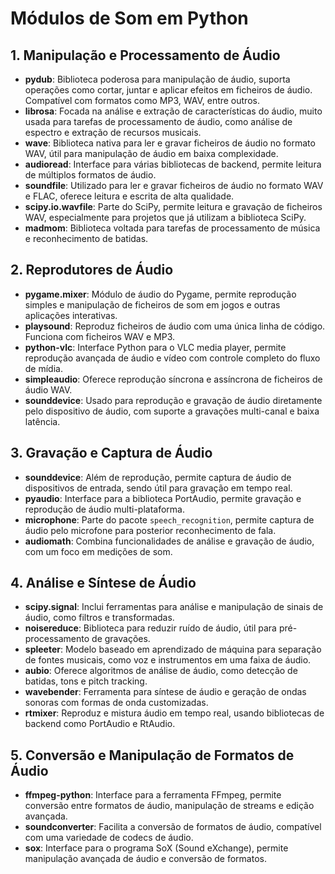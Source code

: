 # Módulos de Som em Python

## 1. Manipulação e Processamento de Áudio

- **pydub**: Biblioteca poderosa para manipulação de áudio, suporta operações como cortar, juntar e aplicar efeitos em ficheiros de áudio. Compatível com formatos como MP3, WAV, entre outros.
- **librosa**: Focada na análise e extração de características do áudio, muito usada para tarefas de processamento de áudio, como análise de espectro e extração de recursos musicais.
- **wave**: Biblioteca nativa para ler e gravar ficheiros de áudio no formato WAV, útil para manipulação de áudio em baixa complexidade.
- **audioread**: Interface para várias bibliotecas de backend, permite leitura de múltiplos formatos de áudio.
- **soundfile**: Utilizado para ler e gravar ficheiros de áudio no formato WAV e FLAC, oferece leitura e escrita de alta qualidade.
- **scipy.io.wavfile**: Parte do SciPy, permite leitura e gravação de ficheiros WAV, especialmente para projetos que já utilizam a biblioteca SciPy.
- **madmom**: Biblioteca voltada para tarefas de processamento de música e reconhecimento de batidas.

## 2. Reprodutores de Áudio

- **pygame.mixer**: Módulo de áudio do Pygame, permite reprodução simples e manipulação de ficheiros de som em jogos e outras aplicações interativas.
- **playsound**: Reproduz ficheiros de áudio com uma única linha de código. Funciona com ficheiros WAV e MP3.
- **python-vlc**: Interface Python para o VLC media player, permite reprodução avançada de áudio e vídeo com controle completo do fluxo de mídia.
- **simpleaudio**: Oferece reprodução síncrona e assíncrona de ficheiros de áudio WAV.
- **sounddevice**: Usado para reprodução e gravação de áudio diretamente pelo dispositivo de áudio, com suporte a gravações multi-canal e baixa latência.

## 3. Gravação e Captura de Áudio

- **sounddevice**: Além de reprodução, permite captura de áudio de dispositivos de entrada, sendo útil para gravação em tempo real.
- **pyaudio**: Interface para a biblioteca PortAudio, permite gravação e reprodução de áudio multi-plataforma.
- **microphone**: Parte do pacote `speech_recognition`, permite captura de áudio pelo microfone para posterior reconhecimento de fala.
- **audiomath**: Combina funcionalidades de análise e gravação de áudio, com um foco em medições de som.

## 4. Análise e Síntese de Áudio

- **scipy.signal**: Inclui ferramentas para análise e manipulação de sinais de áudio, como filtros e transformadas.
- **noisereduce**: Biblioteca para reduzir ruído de áudio, útil para pré-processamento de gravações.
- **spleeter**: Modelo baseado em aprendizado de máquina para separação de fontes musicais, como voz e instrumentos em uma faixa de áudio.
- **aubio**: Oferece algoritmos de análise de áudio, como detecção de batidas, tons e pitch tracking.
- **wavebender**: Ferramenta para síntese de áudio e geração de ondas sonoras com formas de onda customizadas.
- **rtmixer**: Reproduz e mistura áudio em tempo real, usando bibliotecas de backend como PortAudio e RtAudio.

## 5. Conversão e Manipulação de Formatos de Áudio

- **ffmpeg-python**: Interface para a ferramenta FFmpeg, permite conversão entre formatos de áudio, manipulação de streams e edição avançada.
- **soundconverter**: Facilita a conversão de formatos de áudio, compatível com uma variedade de codecs de áudio.
- **sox**: Interface para o programa SoX (Sound eXchange), permite manipulação avançada de áudio e conversão de formatos.
